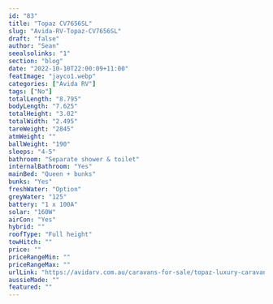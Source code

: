 ```yaml
---
id: "83"
title: "Topaz CV7656SL"
slug: "Avida-RV-Topaz-CV7656SL"
draft: "false"
author: "Sean"
seealsolinks: "1"
section: "blog"
date: "2022-10-10T22:00:09+11:00"
featImage: "jayco1.webp"
categories: ["Avida RV"]
tags: ["No"]
totalLength: "8.795"
bodyLength: "7.625"
totalHeight: "3.02"
totalWidth: "2.495"
tareWeight: "2845"
atmWeight: ""
ballWeight: "190"
sleeps: "4-5"
bathroom: "Separate shower & toilet"
internalBathroom: "Yes"
mainBed: "Queen + bunks"
bunks: "Yes"
freshWater: "Option"
greyWater: "125"
battery: "1 x 100A"
solar: "160W"
airCon: "Yes"
hybrid: ""
roofType: "Full height"
towHitch: ""
price: ""
priceRangeMin: ""
priceRangeMax: ""
urlLink: "https://avidarv.com.au/caravans-for-sale/topaz-luxury-caravan/"
aussieMade: ""
featured: ""
---
```

